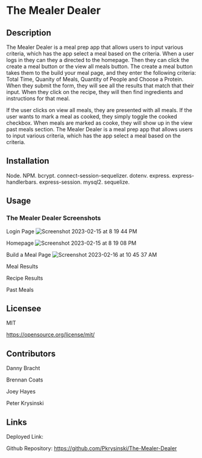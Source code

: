 # The Mealer Dealer

## Description

The Mealer Dealer is a meal prep app that allows users to input various criteria, which has the app select a meal based on the criteria. When a user logs in they can they a directed to the homepage. Then they can click the create a meal button or the view all meals button. The create a meal button takes them to the build your meal page, and they enter the following criteria: Total Time, Quanity of Meals, Quantity of People and Choose a Protein. When they submit the form, they will see all the results that match that their input. When they click on the recipe, they will then find ingredients and instructions for that meal.

If the user clicks on view all meals, they are presented with all meals. If the user wants to mark a meal as cooked, they simply toggle the cooked checkbox. When meals are marked as cooke, they will show up in the view past meals section.
The Mealer Dealer is a meal prep app that allows users to input various criteria, which has
the app select a meal based on the criteria. 

## Installation

Node. NPM. bcrypt. connect-session-sequelizer. dotenv. express. express-handlerbars. express-session. mysql2. sequelize. 

## Usage

### The Mealer Dealer Screenshots

Login Page
![Screenshot 2023-02-15 at 8 19 44 PM](https://user-images.githubusercontent.com/17559972/219445378-ca47ac05-1b4f-4c5a-bc40-41bab2fd3752.png)

Homepage
![Screenshot 2023-02-15 at 8 19 08 PM](https://user-images.githubusercontent.com/17559972/219445477-d61d04b8-a18f-4e1a-be29-b88e71cf75aa.png)

Build a Meal Page
![Screenshot 2023-02-16 at 10 45 37 AM](https://user-images.githubusercontent.com/17559972/219446210-76fb673a-e2c8-4db2-a518-3ace211da095.png)

Meal Results

Recipe Results

Past Meals

## Licensee

MIT

https://opensource.org/license/mit/

## Contributors

Danny Bracht

Brennan Coats

Joey Hayes

Peter Krysinski

## Links

Deployed Link: 

Github Repository: https://github.com/Pkrysinski/The-Mealer-Dealer
